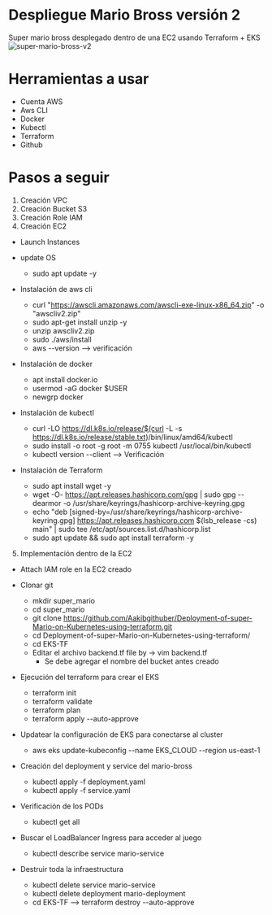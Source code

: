 # Despliegue Mario Bross versión 2
Super mario bross desplegado dentro de una EC2 usando Terraform + EKS
![super-mario-bross-v2](https://github.com/leorjs/mario-bross-v2/assets/119978221/03698b19-8472-48dd-8e0e-e9b1ee9a25e9)

# Herramientas a usar

+ Cuenta AWS
+ Aws CLI
+ Docker
+ Kubectl
+ Terraform
+ Github

# Pasos a seguir

1. Creación VPC
2. Creación Bucket S3
3. Creación Role IAM
4. Creación EC2
  - Launch Instances
  - update OS
    + sudo apt update -y
      
  - Instalación de aws cli
    + curl "https://awscli.amazonaws.com/awscli-exe-linux-x86_64.zip" -o "awscliv2.zip"
    + sudo apt-get install unzip -y
    + unzip awscliv2.zip
    + sudo ./aws/install
    + aws --version  --> verificación
      
  - Instalación de docker
    + apt install docker.io
    + usermod -aG docker $USER
    + newgrp docker
      
  - Instalación de kubectl
    + curl -LO https://dl.k8s.io/release/$(curl -L -s https://dl.k8s.io/release/stable.txt)/bin/linux/amd64/kubectl
    + sudo install -o root -g root -m 0755 kubectl /usr/local/bin/kubectl
    + kubectl version --client --> Verificación
      
  - Instalación de Terraform
    + sudo apt install wget -y
    + wget -O- https://apt.releases.hashicorp.com/gpg | sudo gpg --dearmor -o /usr/share/keyrings/hashicorp-archive-keyring.gpg
    + echo "deb [signed-by=/usr/share/keyrings/hashicorp-archive-keyring.gpg] https://apt.releases.hashicorp.com $(lsb_release -cs) main" | sudo tee /etc/apt/sources.list.d/hashicorp.list
    + sudo apt update && sudo apt install terraform -y
    
5. Implementación dentro de la EC2
  - Attach IAM role en la EC2 creado
    
  - Clonar git
    + mkdir super_mario
    + cd super_mario
    + git clone https://github.com/Aakibgithuber/Deployment-of-super-Mario-on-Kubernetes-using-terraform.git
    + cd Deployment-of-super-Mario-on-Kubernetes-using-terraform/
    + cd EKS-TF
    + Editar el archivo backend.tf file by → vim backend.tf
      - Se debe agregar el nombre del bucket antes creado
        
  - Ejecución del terraform para crear el EKS
    + terraform init
    + terraform validate
    + terraform plan
    + terraform apply --auto-approve
      
  - Updatear la configuración de EKS para conectarse al cluster
    + aws eks update-kubeconfig --name EKS_CLOUD --region us-east-1
      
  - Creación del deployment y service del mario-bross
    + kubectl apply -f deployment.yaml
    + kubectl apply -f service.yaml
      
  - Verificación de los PODs
    + kubectl get all
      
  - Buscar el LoadBalancer Ingress para acceder al juego
    + kubectl describe service mario-service
      
  - Destruir toda la infraestructura
    + kubectl delete service mario-service
    + kubectl delete deployment mario-deployment
    + cd EKS-TF --> terraform destroy --auto-approve
